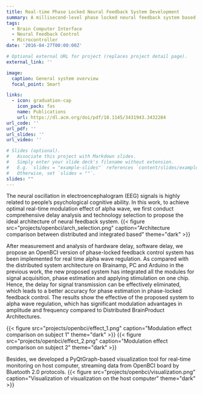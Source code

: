 ```yaml
---
title: Real-time Phase Locked Neural Feedback System Development
summary: A millisecond-level phase locked neural feedback system based on OpenBCI
tags:
  - Brain Computer Interface
  - Neural Feedback Control
  - Microcontroller
date: '2016-04-27T00:00:00Z'

# Optional external URL for project (replaces project detail page).
external_link: ''

image:
  caption: General system overview
  focal_point: Smart

links:
  - icon: graduation-cap
    icon_pack: fas
    name: Publications
    url: https://dl.acm.org/doi/pdf/10.1145/3431943.3432284
url_code: ''
url_pdf: ''
url_slides: ''
url_video: ''

# Slides (optional).
#   Associate this project with Markdown slides.
#   Simply enter your slide deck's filename without extension.
#   E.g. `slides = "example-slides"` references `content/slides/example-slides.md`.
#   Otherwise, set `slides = ""`.
slides: ""
---
```

The neural oscillation in electroencephalogram (EEG) signals is
highly related to people’s psychological cognitive ability. In this
work, to achieve optimal real-time modulation effect of alpha wave, 
we first conduct comprehensive delay analysis and technology selection to propose
the ideal architecture of neural feedback system.
{{< figure src="projects/openbci/arch_selection.png" caption="Architecture comparison between distributed and integrated based" theme="dark" >}}

After measurement and analysis of hardware delay, software delay, we propose 
an OpenBCI version of phase-locked feedback control system
has been implemented for real time alpha wave regulation. As
compared with the distributed system architecture on Brainamp,
PC and Arduino in the previous work, the new proposed system has
integrated all the modules for signal acquisition, phase estimation
and applying stimulation on one chip. Hence, the delay for signal
transmission can be effectively eliminated, which leads to a better
accuracy for phase estimation in phase-locked feedback control.
The results show the effective of the proposed system to alpha wave
regulation, which has significant modulation advantages in amplitude 
and frequency compared to Distributed BrainProduct Architectures.

{{< figure src="projects/openbci/effect_1.png" caption="Modulation effect comparison on subject 1" theme="dark" >}}
{{< figure src="projects/openbci/effect_2.png" caption="Modulation effect comparison on subject 2" theme="dark" >}}

Besides, we developed a PyQtGraph-based visualization tool for real-time 
monitoring on host computer, streaming data from OpenBCI board by Bluetooth 2.0
protocols. 
{{< figure src="projects/openbci/visualization.png" caption="Visualization of visualization on the host computer" theme="dark" >}}

